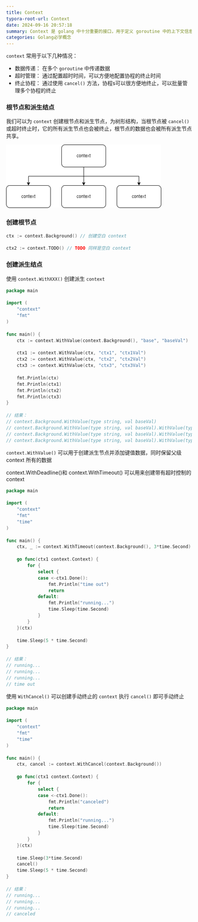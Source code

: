 ```yaml
---
title: Context
typora-root-url: Context
date: 2024-09-16 20:57:18
summary: Context 是 golang 中十分重要的接口，用于定义 goroutine 中的上下文信息
categories: Golang必学概念
---
```


`context` 常用于以下几种情况：

- 数据传递： 在多个 `goroutine` 中传递数据
- 超时管理： 通过配置超时时间，可以方便地配置协程的终止时间
- 终止协程： 通过使用 `cancel()` 方法，协程s可以很方便地终止，可以批量管理多个协程的终止



### 根节点和派生结点

我们可以为 `context` 创建根节点和派生节点，为树形结构，当根节点被 `cancel()` 或超时终止时，它的所有派生节点也会被终止，根节点的数据也会被所有派生节点共享。

![context](Context/context.png)

### 创建根节点

```go
ctx := context.Background() // 创建空白 context

ctx2 := context.TODO() // TODO 同样是空白 context
```



###  创建派生结点

使用 `context.WithXXX()` 创建派生 `context`

```go
package main

import (
	"context"
	"fmt"
)

func main() {
	ctx := context.WithValue(context.Background(), "base", "baseVal")

	ctx1 := context.WithValue(ctx, "ctx1", "ctx1Val")
	ctx2 := context.WithValue(ctx, "ctx2", "ctx2Val")
	ctx3 := context.WithValue(ctx, "ctx3", "ctx3Val")

	fmt.Println(ctx)
	fmt.Println(ctx1)
	fmt.Println(ctx2)
	fmt.Println(ctx3)
}

// 结果：
// context.Background.WithValue(type string, val baseVal)
// context.Background.WithValue(type string, val baseVal).WithValue(type string, val ctx1Val)
// context.Background.WithValue(type string, val baseVal).WithValue(type string, val ctx2Val)
// context.Background.WithValue(type string, val baseVal).WithValue(type string, val ctx3Val)
```

`context.WithValue()` 可以用于创建派生节点并添加键值数据，同时保留父级 context 所有的数据



context.WithDeadline()和 context.WithTimeout() 可以用来创建带有超时控制的 context

```go
package main

import (
	"context"
	"fmt"
	"time"
)

func main() {
	ctx, _ := context.WithTimeout(context.Background(), 3*time.Second)

	go func(ctx1 context.Context) {
		for {
			select {
			case <-ctx1.Done():
				fmt.Println("time out")
				return
			default:
				fmt.Println("running...")
				time.Sleep(time.Second)
			}
		}
	}(ctx)

	time.Sleep(5 * time.Second)
}

// 结果：
// running...
// running...
// running...
// time out
```



使用 `WithCancel()` 可以创建手动终止的 `context` 执行 `cancel()` 即可手动终止

```go
package main

import (
	"context"
	"fmt"
	"time"
)

func main() {
	ctx, cancel := context.WithCancel(context.Background())

	go func(ctx1 context.Context) {
		for {
			select {
			case <-ctx1.Done():
				fmt.Println("canceled")
				return
			default:
				fmt.Println("running...")
				time.Sleep(time.Second)
			}
		}
	}(ctx)

	time.Sleep(3*time.Second)
	cancel()
	time.Sleep(5 * time.Second)
}

// 结果：
// running...
// running...
// running...
// canceled
```

